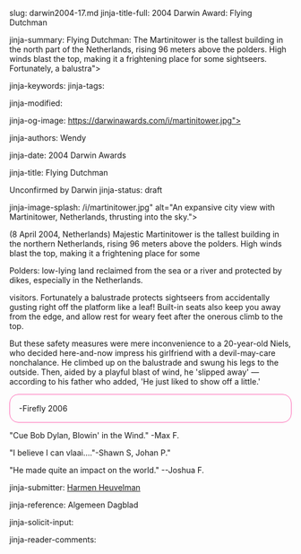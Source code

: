 slug: darwin2004-17.md
jinja-title-full: 2004 Darwin Award: Flying Dutchman

jinja-summary: Flying Dutchman: The Martinitower is the tallest building in the north part of the Netherlands, rising 96 meters above the polders. High winds blast the top, making it a frightening place for some sightseers. Fortunately, a balustra">

jinja-keywords:
jinja-tags:

jinja-modified:

jinja-og-image: https://darwinawards.com/i/martinitower.jpg">

jinja-authors: Wendy

jinja-date: 2004 Darwin Awards


jinja-title: Flying Dutchman

Unconfirmed by Darwin
jinja-status: draft

jinja-image-splash: /i/martinitower.jpg" alt="An
expansive city view with Martinitower, Netherlands, thrusting into the
sky.">

<p>(8 April 2004, Netherlands) Majestic Martinitower is the tallest
building in the northern Netherlands, rising 96 meters above the polders.
High winds blast the top, making it a frightening place for some

<span id="sidebar1">Polders: low-lying land reclaimed from the sea or a
river and protected by dikes, especially in the Netherlands.</span>

visitors. Fortunately a balustrade protects sightseers from accidentally
gusting right off the platform like a leaf! Built-in seats also keep you
away from the edge, and allow rest for weary feet after the onerous climb
to the top.

But these safety measures were mere inconvenience to a 20-year-old Niels,
who decided here-and-now impress his girlfriend with a devil-may-care
nonchalance. He climbed up on the balustrade and swung his legs to the
outside. Then, aided by a playful blast of wind, he 'slipped away' &mdash;
according to his father who added, 'He just liked to show off a little.'

<!-- Niels Offereins -->
</p>
<p class="smalltext" style="border: 1px solid hotpink; border-radius: 1rem; padding: 1rem;>
#InstantKarma<br>

"I am a leaf on the wind."
<a href="https://www.youtube.com/watch?app=desktop&v=BnnCQlp2msk">-Firefly
2006</a>
<br>

"Cue Bob Dylan, Blowin' in the Wind." -Max F.<br>

"I believe I can vlaai...."-Shawn S, Johan P."<br>

"He made quite an impact on the world." --Joshua F.

</p>
<P align=center>
<!--#include virtual="/inc/votebar" -->

jinja-submitter: <A HREF="mailto:REMOVE-">Harmen Heuvelman</A>

jinja-reference: Algemeen Dagblad

jinja-solicit-input:

jinja-reader-comments:



<!--#include file=nav_2004.html -->


